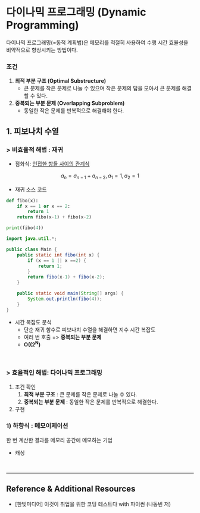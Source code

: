 # 다이나믹 프로그래밍 (Dynamic Programming)

다이나믹 프로그래밍(=동적 계획법)은 메모리를 적절히 사용하여 수행 시간 효율성을 비약적으로 향상시키는 방법이다.
<br>

### 조건

1. **최적 부분 구조 (Optimal Substructure)**
   - 큰 문제를 작은 문제로 나눌 수 있으며 작은 문제의 답을 모아서 큰 문제를 해결할 수 있다.
2. **중복되는 부분 문제 (Overlapping Subproblem)**
   - 동일한 작은 문제를 반복적으로 해결해야 한다.

## 1. 피보나치 수열

### > 비효율적 해법 : 재귀

- 점화식: <u>인접한 항들 사이의 관계식</u>

$$a_{n} = a_{n-1} + a_{n-2}, a_{1} = 1, a_{2} = 1 $$

- 재귀 소스 코드

```py
def fibo(x):
    if x == 1 or x == 2:
        return 1
    return fibo(x-1) + fibo(x-2)

print(fibo(4))
```

```java
import java.util.*;

public class Main {
    public static int fibo(int x) {
        if (x == 1 || x ==2) {
            return 1;
        }
        return fibo(x-1) + fibo(x-2);
    }

    public static void main(String[] args) {
        System.out.println(fibo(4));
    }
}
```

- 시간 복잡도 분석
  - 단순 재귀 함수로 피보나치 수열을 해결하면 지수 시간 복잡도
  - 여러 번 호출 => **중복되는 부분 문제**
  - **O((2<sup>N</sup>)**

<br>

### > 효율적인 해법: 다이나믹 프로그래밍

1. 조건 확인
   1. **최적 부분 구조** : 큰 문제를 작은 문제로 나눌 수 있다.
   2. **중복되는 부분 문제** : 동일한 작은 문제를 반복적으로 해결한다.
2. 구현

### 1) 하향식 : 메모이제이션

한 번 계산한 결과를 메모리 공간에 메모하는 기법

- 캐싱

<br>

---

## Reference & Additional Resources

- [한빛미디어] 이것이 취업을 위한 코딩 테스트다 with 파이썬 (나동빈 저)

```

```
